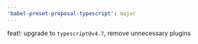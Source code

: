 ```yaml
---
'babel-preset-proposal-typescript': major
---
```


feat!: upgrade to `typescript@v4.7`, remove unnecessary plugins
